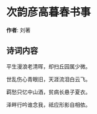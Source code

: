 # 次韵彦高暮春书事

**作者**: 刘著

## 诗词内容

平生漫浪老清晖，却扫丘园属少微。

世乱伤心青眼旧，天涯流泪白云飞。

羁愁只忆中山酒，贫病长悬子夏衣。

泽畔行吟谁念我，祗应形影自相依。


